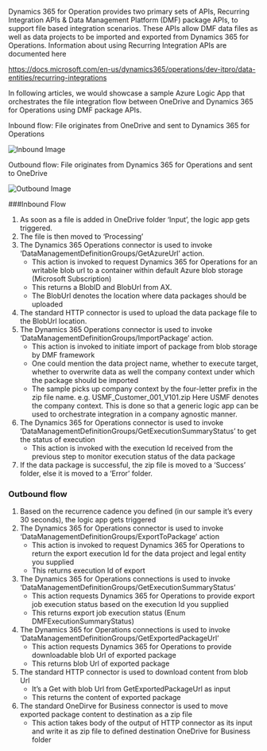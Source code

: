 
Dynamics 365 for Operation provides two primary sets of APIs, Recurring Integration APIs & Data Management Platform (DMF) package APIs, to support file based integration scenarios. These APIs allow DMF data files as well as data projects to be imported and exported from Dynamics 365 for Operations. 
Information about using Recurring Integration APIs are documented here

<https://docs.microsoft.com/en-us/dynamics365/operations/dev-itpro/data-entities/recurring-integrations>


In following articles, we would showcase a sample Azure Logic App that orchestrates the file integration flow between OneDrive and Dynamics 365 for Operations using DMF package APIs. 

Inbound flow: File originates from OneDrive and sent to Dynamics 365 for Operations

![Inbound Image](https://user-images.githubusercontent.com/22554479/27503704-c65cc106-5833-11e7-9484-08bd3aa31e3b.png)

Outbound flow: File originates from Dynamics 365 for Operations and sent to OneDrive

![Outbound Image](https://user-images.githubusercontent.com/22554479/27503676-3b4bf5aa-5833-11e7-89c7-1e3a362cc240.png)


###Inbound Flow
1.	As soon as a file is added in OneDrive folder ‘Input’, the logic app gets triggered. 
2.	The file is then moved to ‘Processing’
3.	The Dynamics 365 Operations connector is used to invoke ‘DataManagementDefinitionGroups/GetAzureUrl’ action.
	* This action is invoked to request Dynamics 365 for Operations for an writable blob url to a container within default Azure blob storage (Microsoft Subscription)
	* This returns a BlobID and BlobUrl from AX. 
	* The BlobUrl denotes the location where data packages should be uploaded
4.	The standard HTTP connector is used to upload the data package file to the BlobUrl location. 
5.	The Dynamics 365 Operations connector is used to invoke ‘DataManagementDefinitionGroups/ImportPackage’ action. 
	* This action is invoked to initiate import of package from blob storage by DMF framework
	* One could mention the data project name, whether to execute target, whether to overwrite data as well the company context under which the package should be imported
	* The sample picks up company context by the four-letter prefix in the zip file name. 
e.g. USMF_Customer_001_V101.zip Here USMF denotes the company context. 
This is done so that a generic logic app can be used to orchestrate integration in a company agnostic manner.
6.	The Dynamics 365 for Operations connector is used to invoke ‘DataManagementDefinitionGroups/GetExecutionSummaryStatus’ to get the status of execution
	* This action is invoked with the execution Id received from the previous step to monitor execution status of the data package
7.	If the data package is successful, the zip file is moved to a ‘Success’ folder, else it is moved to a ‘Error’ folder. 

### Outbound flow
1.	Based on the recurrence cadence you defined (in our sample it’s every 30 seconds), the logic app gets triggered
2.	The Dynamics 365 for Operations connector is used to invoke ‘DataManagementDefinitionGroups/ExportToPackage’ action
	* This action is invoked to request Dynamics 365 for Operations to return the export execution Id for the data project and legal entity you supplied
	* This returns execution Id of export
3.	The Dynamics 365 for Operations connections is used to invoke ‘DataManagementDefinitionGroups/GetExecutionSummaryStatus’
	* This action requests Dynamics 365 for Operations to provide export job execution status based on the execution Id you supplied
	* This returns export job execution status (Enum DMFExecutionSummaryStatus)
4.	The Dynamics 365 for Operations connections is used to invoke ‘DataManagementDefinitionGroups/GetExportedPackageUrl’
	* This action requests Dynamics 365 for Operations to provide downloadable blob Url of exported package
	* This returns blob Url of exported package
5.	The standard HTTP connector is used to download content from blob Url
	* It’s a Get with blob Url from GetExportedPackageUrl as input
	* This returns the content of exported package
6.	The standard OneDirve for Business connector is used to move exported package content to destination as a zip file
	* This action takes body of the output of HTTP connector as its input and write it as zip file to defined destination OneDrive for Business folder
